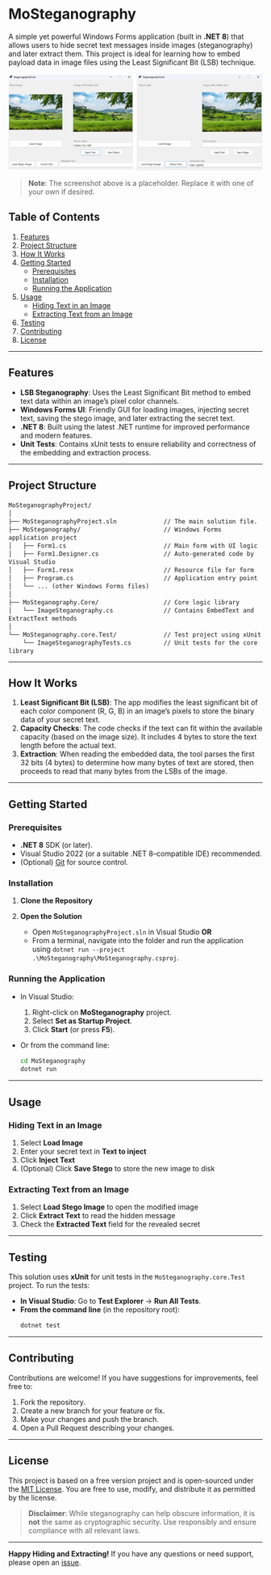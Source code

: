 ﻿# MoSteganography

A simple yet powerful Windows Forms application (built in **.NET 8**) that allows users to hide secret text messages inside images (steganography) and later extract them. This project is ideal for learning how to embed payload data in image files using the Least Significant Bit (LSB) technique.

![MoSteganography Screenshot](assets/mosteganography-screenshot.png "Main Form Screenshot")

> **Note**: The screenshot above is a placeholder. Replace it with one of your own if desired.

## Table of Contents
1. [Features](#features)  
2. [Project Structure](#project-structure)  
3. [How It Works](#how-it-works)  
4. [Getting Started](#getting-started)  
   - [Prerequisites](#prerequisites)  
   - [Installation](#installation)  
   - [Running the Application](#running-the-application)  
5. [Usage](#usage)  
   - [Hiding Text in an Image](#hiding-text-in-an-image)  
   - [Extracting Text from an Image](#extracting-text-from-an-image)  
6. [Testing](#testing)  
7. [Contributing](#contributing)  
8. [License](#license)  

---

## Features
- **LSB Steganography**: Uses the Least Significant Bit method to embed text data within an image’s pixel color channels.
- **Windows Forms UI**: Friendly GUI for loading images, injecting secret text, saving the stego image, and later extracting the secret text.
- **.NET 8**: Built using the latest .NET runtime for improved performance and modern features.
- **Unit Tests**: Contains xUnit tests to ensure reliability and correctness of the embedding and extraction process.

---

## Project Structure

```
MoSteganographyProject/
│
├── MoSteganographyProject.sln             // The main solution file.
├── MoSteganography/                       // Windows Forms application project
│   ├── Form1.cs                           // Main form with UI logic
│   ├── Form1.Designer.cs                  // Auto-generated code by Visual Studio
│   ├── Form1.resx                         // Resource file for form
│   ├── Program.cs                         // Application entry point
│   └── ... (other Windows Forms files)
│
├── MoSteganography.Core/                  // Core logic library
│   └── ImageSteganography.cs              // Contains EmbedText and ExtractText methods
│
└── MoSteganography.core.Test/             // Test project using xUnit
    └── ImageSteganographyTests.cs         // Unit tests for the core library
```

---

## How It Works

1. **Least Significant Bit (LSB)**: The app modifies the least significant bit of each color component (R, G, B) in an image’s pixels to store the binary data of your secret text.
2. **Capacity Checks**: The code checks if the text can fit within the available capacity (based on the image size). It includes 4 bytes to store the text length before the actual text.
3. **Extraction**: When reading the embedded data, the tool parses the first 32 bits (4 bytes) to determine how many bytes of text are stored, then proceeds to read that many bytes from the LSBs of the image.

---

## Getting Started

### Prerequisites
- **.NET 8** SDK (or later).  
- Visual Studio 2022 (or a suitable .NET 8–compatible IDE) recommended.  
- (Optional) [Git](https://git-scm.com/) for source control.

### Installation
1. **Clone the Repository**  

2. **Open the Solution**  
   - Open `MoSteganographyProject.sln` in Visual Studio **OR**  
   - From a terminal, navigate into the folder and run the application using `dotnet run --project .\MoSteganography\MoSteganography.csproj`.

### Running the Application
- In Visual Studio:  
  1. Right-click on **MoSteganography** project.  
  2. Select **Set as Startup Project**.  
  3. Click **Start** (or press **F5**).

- Or from the command line:  
  ```bash
  cd MoSteganography
  dotnet run
  ```

---

## Usage

### Hiding Text in an Image

1. Select **Load Image**  
2. Enter your secret text in **Text to inject**  
3. Click **Inject Text**  
4. (Optional) Click **Save Stego** to store the new image to disk  

### Extracting Text from an Image

1. Select **Load Stego Image** to open the modified image  
2. Click **Extract Text** to read the hidden message  
3. Check the **Extracted Text** field for the revealed secret  

---

## Testing

This solution uses **xUnit** for unit tests in the `MoSteganography.core.Test` project. To run the tests:

- **In Visual Studio**: Go to **Test Explorer** → **Run All Tests**.  
- **From the command line** (in the repository root):
  ```bash
  dotnet test
  ```

---

## Contributing

Contributions are welcome! If you have suggestions for improvements, feel free to:
1. Fork the repository.
2. Create a new branch for your feature or fix.
3. Make your changes and push the branch.
4. Open a Pull Request describing your changes.

---

## License

This project is based on a free version project and is open-sourced under the [MIT License](LICENSE). You are free to use, modify, and distribute it as permitted by the license.  

> **Disclaimer**: While steganography can help obscure information, it is **not** the same as cryptographic security. Use responsibly and ensure compliance with all relevant laws.

---

**Happy Hiding and Extracting!** If you have any questions or need support, please open an [issue](https://github.com/YourUsername/MoSteganographyProject/issues).

